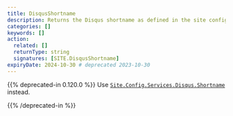```yaml
---
title: DisqusShortname
description: Returns the Disqus shortname as defined in the site configuration.
categories: []
keywords: []
action:
  related: []
  returnType: string
  signatures: [SITE.DisqusShortname]
expiryDate: 2024-10-30 # deprecated 2023-10-30
---
```


{{% deprecated-in 0.120.0 %}}
Use [`Site.Config.Services.Disqus.Shortname`] instead.

[`Site.Config.Services.Disqus.Shortname`]: /methods/site/config/
{{% /deprecated-in %}}
